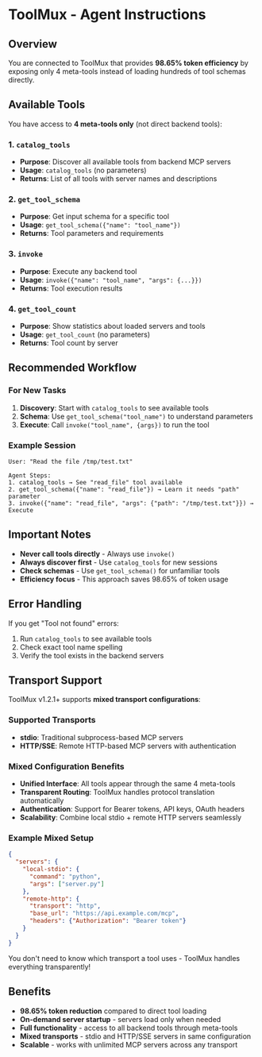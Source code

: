 # ToolMux - Agent Instructions

## Overview
You are connected to ToolMux that provides **98.65% token efficiency** by exposing only 4 meta-tools instead of loading hundreds of tool schemas directly.

## Available Tools
You have access to **4 meta-tools only** (not direct backend tools):

### 1. `catalog_tools`
- **Purpose**: Discover all available tools from backend MCP servers
- **Usage**: `catalog_tools` (no parameters)
- **Returns**: List of all tools with server names and descriptions

### 2. `get_tool_schema`
- **Purpose**: Get input schema for a specific tool
- **Usage**: `get_tool_schema({"name": "tool_name"})`
- **Returns**: Tool parameters and requirements

### 3. `invoke`
- **Purpose**: Execute any backend tool
- **Usage**: `invoke({"name": "tool_name", "args": {...}})`
- **Returns**: Tool execution results

### 4. `get_tool_count`
- **Purpose**: Show statistics about loaded servers and tools
- **Usage**: `get_tool_count` (no parameters)
- **Returns**: Tool count by server

## Recommended Workflow

### For New Tasks
1. **Discovery**: Start with `catalog_tools` to see available tools
2. **Schema**: Use `get_tool_schema("tool_name")` to understand parameters
3. **Execute**: Call `invoke("tool_name", {args})` to run the tool

### Example Session
```
User: "Read the file /tmp/test.txt"

Agent Steps:
1. catalog_tools → See "read_file" tool available
2. get_tool_schema({"name": "read_file"}) → Learn it needs "path" parameter
3. invoke({"name": "read_file", "args": {"path": "/tmp/test.txt"}}) → Execute
```

## Important Notes

- **Never call tools directly** - Always use `invoke()`
- **Always discover first** - Use `catalog_tools` for new sessions
- **Check schemas** - Use `get_tool_schema()` for unfamiliar tools
- **Efficiency focus** - This approach saves 98.65% of token usage

## Error Handling

If you get "Tool not found" errors:
1. Run `catalog_tools` to see available tools
2. Check exact tool name spelling
3. Verify the tool exists in the backend servers

## Transport Support

ToolMux v1.2.1+ supports **mixed transport configurations**:

### Supported Transports
- **stdio**: Traditional subprocess-based MCP servers
- **HTTP/SSE**: Remote HTTP-based MCP servers with authentication

### Mixed Configuration Benefits
- **Unified Interface**: All tools appear through the same 4 meta-tools
- **Transparent Routing**: ToolMux handles protocol translation automatically
- **Authentication**: Support for Bearer tokens, API keys, OAuth headers
- **Scalability**: Combine local stdio + remote HTTP servers seamlessly

### Example Mixed Setup
```json
{
  "servers": {
    "local-stdio": {
      "command": "python", 
      "args": ["server.py"]
    },
    "remote-http": {
      "transport": "http",
      "base_url": "https://api.example.com/mcp",
      "headers": {"Authorization": "Bearer token"}
    }
  }
}
```

You don't need to know which transport a tool uses - ToolMux handles everything transparently!

## Benefits

- **98.65% token reduction** compared to direct tool loading
- **On-demand server startup** - servers load only when needed
- **Full functionality** - access to all backend tools through meta-tools
- **Mixed transports** - stdio and HTTP/SSE servers in same configuration
- **Scalable** - works with unlimited MCP servers across any transport
